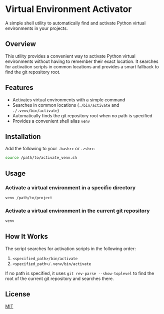 # Virtual Environment Activator

A simple shell utility to automatically find and activate Python virtual environments in your projects.

## Overview

This utility provides a convenient way to activate Python virtual environments without having to remember their exact location. It searches for activation scripts in common locations and provides a smart fallback to find the git repository root.

## Features

- Activates virtual environments with a simple command
- Searches in common locations (`./bin/activate` and `./.venv/bin/activate`)
- Automatically finds the git repository root when no path is specified
- Provides a convenient shell alias `venv`

## Installation

Add the following to your `.bashrc` or `.zshrc`:

```bash
source /path/to/activate_venv.sh
```

## Usage

### Activate a virtual environment in a specific directory

```bash
venv /path/to/project
```

### Activate a virtual environment in the current git repository

```bash
venv
```

## How It Works

The script searches for activation scripts in the following order:
1. `<specified_path>/bin/activate`
2. `<specified_path>/.venv/bin/activate`

If no path is specified, it uses `git rev-parse --show-toplevel` to find the root of the current git repository and searches there.

## License

[MIT](LICENSE)
